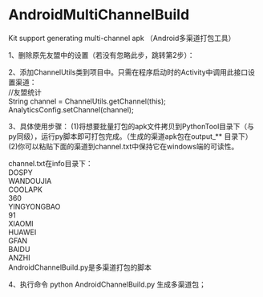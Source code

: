 # AndroidMultiChannelBuild
Kit support generating multi-channel apk （Android多渠道打包工具）  


1、删除原先友盟中的设置（若没有忽略此步，跳转第2步）： 
<meta-data android:name="UMENG_CHANNEL" android:value="${channel}"/>

2、添加ChannelUtils类到项目中。只需在程序启动时的Activity中调用此接口设置渠道：  
//友盟统计  
String channel = ChannelUtils.getChannel(this);  
AnalyticsConfig.setChannel(channel);  
 
 
3、具体使用步骤：
(1)将想要批量打包的apk文件拷贝到PythonTool目录下（与py同级），运行py脚本即可打包完成。（生成的渠道apk包在output_** 目录下）
(2)你可以粘贴下面的渠道到channel.txt中保持它在windows端的可读性。

channel.txt在info目录下：   
DOSPY  
WANDOUJIA  
COOLAPK  
360  
YINGYONGBAO  
91  
XIAOMI  
HUAWEI  
GFAN  
BAIDU  
ANZHI  
AndroidChannelBuild.py是多渠道打包的脚本


4、执行命令 python AndroidChannelBuild.py  生成多渠道包；

